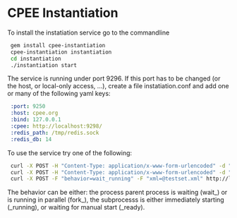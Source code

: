 # CPEE Instantiation

To install the instatiation service go to the commandline

```bash
 gem install cpee-instantiation
 cpee-instantiation instantiation
 cd instantiation
 ./instantiation start
```

The service is running under port 9296. If this port has to be changed (or the
host, or local-only access, ...), create a file instatiation.conf and add one
or many of the following yaml keys:

```yaml
 :port: 9250
 :host: cpee.org
 :bind: 127.0.0.1
 :cpee: http://localhost:9298/
 :redis_path: /tmp/redis.sock
 :redis_db: 14
```

To use the service try one of the following:

```bash
 curl -X POST -H "Content-Type: application/x-www-form-urlencoded" -d "behavior=wait_running&url=http%3A%2F%2Flink%2Fto%2Ftestset.xml" http://localhost:9296/url
 curl -X POST -H "Content-Type: application/x-www-form-urlencoded" -d "behavior=fork_running&url=http%3A%2F%2Flink%2Fto%2Ftestset.xml&init=%7B%20%22a%22%3A%2037%2C%20%22b%22%3A%20%22test%22%20%7D" http://localhost:9296/url
 curl -X POST -F "behavior=wait_running" -F "xml=@testset.xml" http://localhost:9296/xml
```

The behavior can be either: the process parent process is waiting (wait_) or is
running in parallel (fork_), the subprocesss is either immediately starting
(_running), or waiting for manual start (_ready).
